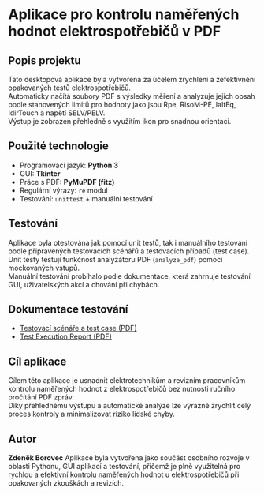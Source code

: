 
# Aplikace pro kontrolu naměřených hodnot elektrospotřebičů v PDF

## Popis projektu
Tato desktopová aplikace byla vytvořena za účelem zrychlení a zefektivnění opakovaných testů elektrospotřebičů.  
Automaticky načítá soubory PDF s výsledky měření a analyzuje jejich obsah podle stanovených limitů pro hodnoty jako jsou Rpe, RisoM-PE, IaltEq, IdirTouch a napětí SELV/PELV.  
Výstup je zobrazen přehledně s využitím ikon pro snadnou orientaci.

## Použité technologie
- Programovací jazyk: **Python 3**
- GUI: **Tkinter**
- Práce s PDF: **PyMuPDF (fitz)**
- Regulární výrazy: `re` modul
- Testování: `unittest` + manuální testování

## Testování
Aplikace byla otestována jak pomocí unit testů, tak i manuálního testování podle připravených testovacích scénářů a testovacích případů (test case).  
Unit testy testují funkčnost analyzátoru PDF (`analyze_pdf`) pomocí mockovaných vstupů.  
Manuální testování probíhalo podle dokumentace, která zahrnuje testování GUI, uživatelských akcí a chování při chybách.

## Dokumentace testování

- [Testovací scénáře a test case (PDF)](Test_documents/Test_scenario_and_cases.pdf)
- [Test Execution Report (PDF)](Test_documents/Controloro_Report.pdf)



## Cíl aplikace
Cílem této aplikace je usnadnit elektrotechnikům a revizním pracovníkům kontrolu naměřených hodnot z elektrospotřebičů bez nutnosti ručního pročítání PDF zpráv.  
Díky přehlednému výstupu a automatické analýze lze výrazně zrychlit celý proces kontroly a minimalizovat riziko lidské chyby.

## Autor
**Zdeněk Borovec** 
Aplikace byla vytvořena jako součást osobního rozvoje v oblasti Pythonu, GUI aplikací a testování, přičemž je plně využitelná pro rychlou a efektivní kontrolu naměřených hodnot u elektrospotřebičů při opakovaných zkouškách a revizích.